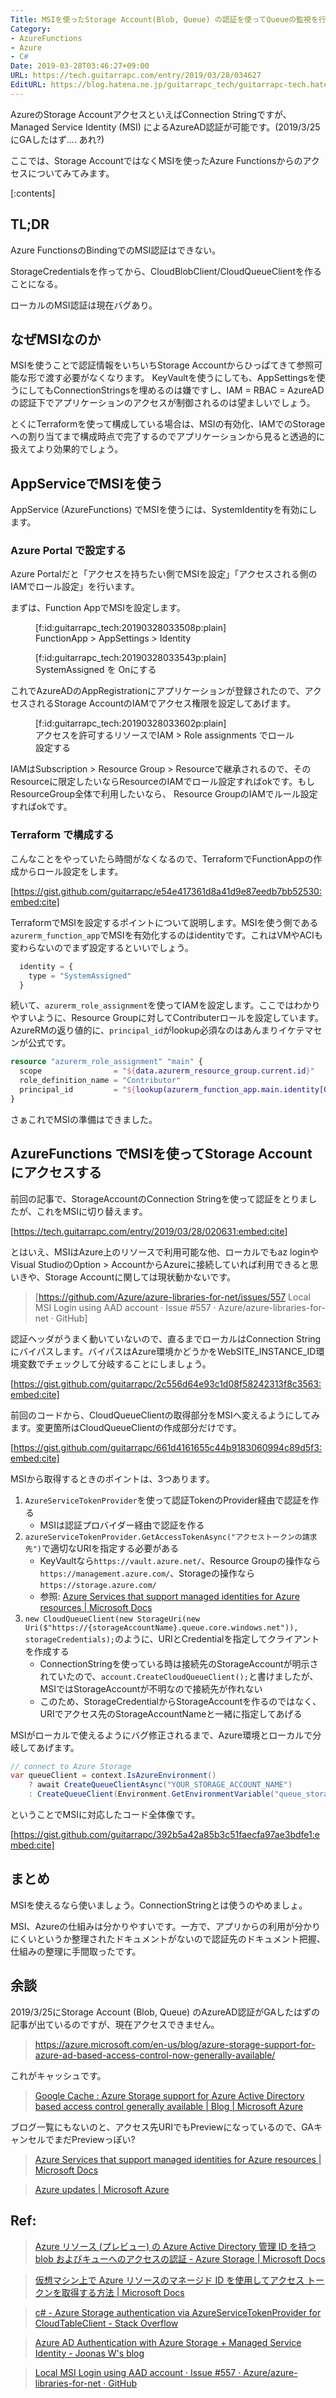 ```yaml
---
Title: MSIを使ったStorage Account(Blob, Queue) の認証を使ってQueueの監視を行う
Category:
- AzureFunctions
- Azure
- C#
Date: 2019-03-28T03:46:27+09:00
URL: https://tech.guitarrapc.com/entry/2019/03/28/034627
EditURL: https://blog.hatena.ne.jp/guitarrapc_tech/guitarrapc-tech.hatenablog.com/atom/entry/17680117127000620884
---
```


AzureのStorage AccountアクセスといえばConnection Stringですが、Managed Service Identity (MSI) によるAzureAD認証が可能です。(2019/3/25にGAしたはず.... あれ?)

ここでは、Storage AccountではなくMSIを使ったAzure Functionsからのアクセスについてみてみます。


[:contents]

## TL;DR

Azure FunctionsのBindingでのMSI認証はできない。

StorageCredentialsを作ってから、CloudBlobClient/CloudQueueClientを作ることになる。

ローカルのMSI認証は現在バグあり。

## なぜMSIなのか

MSIを使うことで認証情報をいちいちStorage Accountからひっぱてきて参照可能な形で渡す必要がなくなります。
KeyVaultを使うにしても、AppSettingsを使うにしてもConnectionStringsを埋めるのは嫌ですし、IAM = RBAC = AzureADの認証下でアプリケーションのアクセスが制御されるのは望ましいでしょう。

とくにTerraformを使って構成している場合は、MSIの有効化、IAMでのStorageへの割り当てまで構成時点で完了するのでアプリケーションから見ると透過的に扱えてより効果的でしょう。

## AppServiceでMSIを使う

AppService (AzureFunctions) でMSIを使うには、SystemIdentityを有効にします。

### Azure Portal で設定する

Azure Portalだと「アクセスを持ちたい側でMSIを設定」「アクセスされる側のIAMでロール設定」を行います。

まずは、Function AppでMSIを設定します。

<figure class="figure-image figure-image-fotolife" title="FunctionApp > AppSettings > Identity">[f:id:guitarrapc_tech:20190328033508p:plain]<figcaption>FunctionApp > AppSettings > Identity</figcaption></figure>

<figure class="figure-image figure-image-fotolife" title="SystemAssigned を Onにする">[f:id:guitarrapc_tech:20190328033543p:plain]<figcaption>SystemAssigned を Onにする</figcaption></figure>

これでAzureADのAppRegistrationにアプリケーションが登録されたので、アクセスされるStorage AccountのIAMでアクセス権限を設定してあげます。

<figure class="figure-image figure-image-fotolife" title="アクセスを許可するリソースでIAM > Role assignments でロール設定する">[f:id:guitarrapc_tech:20190328033602p:plain]<figcaption>アクセスを許可するリソースでIAM > Role assignments でロール設定する</figcaption></figure>

IAMはSubscription > Resource Group > Resourceで継承されるので、そのResourceに限定したいならResourceのIAMでロール設定すればokです。もしResourceGroup全体で利用したいなら、 Resource GroupのIAMでルール設定すればokです。

### Terraform で構成する

こんなことをやっていたら時間がなくなるので、TerraformでFunctionAppの作成からロール設定をします。

[https://gist.github.com/guitarrapc/e54e417361d8a41d9e87eedb7bb52530:embed:cite]


TerraformでMSIを設定するポイントについて説明します。MSIを使う側である`azurerm_function_app`でMSIを有効化するのはidentityです。これはVMやACIも変わらないのでまず設定するといいでしょう。

```terraform
  identity = {
    type = "SystemAssigned"
  }
```

続いて、`azurerm_role_assignment`を使ってIAMを設定します。ここではわかりやすいように、Resource Groupに対してContributerロールを設定しています。AzureRMの返り値的に、`principal_id`がlookup必須なのはあんまりイケテマセンが公式です。

```terraform
resource "azurerm_role_assignment" "main" {
  scope                = "${data.azurerm_resource_group.current.id}"
  role_definition_name = "Contributor"
  principal_id         = "${lookup(azurerm_function_app.main.identity[0], "principal_id")}"
}
```

さぁこれでMSIの準備はできました。

## AzureFunctions でMSIを使ってStorage Account にアクセスする

前回の記事で、StorageAccountのConnection Stringを使って認証をとりましたが、これをMSIに切り替えます。

[https://tech.guitarrapc.com/entry/2019/03/28/020631:embed:cite]


とはいえ、MSIはAzure上のリソースで利用可能な他、ローカルでもaz loginやVisual StudioのOption > AccountからAzureに接続していれば利用できると思いきや、Storage Accountに関しては現状動かないです。

> [https://github.com/Azure/azure-libraries-for-net/issues/557 Local MSI Login using AAD account · Issue #557 · Azure/azure-libraries-for-net · GitHub]

認証ヘッダがうまく動いていないので、直るまでローカルはConnection Stringにバイパスします。バイパスはAzure環境かどうかをWebSITE_INSTANCE_ID環境変数でチェックして分岐することにしましょう。

[https://gist.github.com/guitarrapc/2c556d64e93c1d08f58242313f8c3563:embed:cite]


前回のコードから、CloudQueueClientの取得部分をMSIへ変えるようにしてみます。変更箇所はCloudQueueClientの作成部分だけです。

[https://gist.github.com/guitarrapc/661d4161655c44b9183060994c89d5f3:embed:cite]


MSIから取得するときのポイントは、3つあります。

1. `AzureServiceTokenProvider`を使って認証TokenのProvider経由で認証を作る
    * MSIは認証プロバイダー経由で認証を作る
1. `azureServiceTokenProvider.GetAccessTokenAsync("アクセストークンの請求先")`で適切なURIを指定する必要がある
    * KeyVaultなら`https://vault.azure.net/`、Resource Groupの操作なら`https://management.azure.com/`、Storageの操作なら`https://storage.azure.com/`
    * 参照: [Azure Services that support managed identities for Azure resources \| Microsoft Docs](https://docs.microsoft.com/ja-jp/azure/active-directory/managed-identities-azure-resources/services-support-managed-identities)
1.  `new CloudQueueClient(new StorageUri(new Uri($"https://{storageAccountName}.queue.core.windows.net")), storageCredentials);`のように、URIとCredentialを指定してクライアントを作成する
    * ConnectionStringを使っている時は接続先のStorageAccountが明示されていたので、`account.CreateCloudQueueClient();`と書けましたが、MSIではStorageAccountが不明なので接続先が作れない
    * このため、StorageCredentialからStorageAccountを作るのではなく、URIでアクセス先のStorageAccountNameと一緒に指定してあげる

MSIがローカルで使えるようにバグ修正されるまで、Azure環境とローカルで分岐してあげます。

```cs
// connect to Azure Storage
var queueClient = context.IsAzureEnvironment()
    ? await CreateQueueClientAsync("YOUR_STORAGE_ACCOUNT_NAME")
    : CreateQueueClient(Environment.GetEnvironmentVariable("queue_storage_connection_string"));
```

ということでMSIに対応したコード全体像です。

[https://gist.github.com/guitarrapc/392b5a42a85b3c51faecfa97ae3bdfe1:embed:cite]


## まとめ

MSIを使えるなら使いましょう。ConnectionStringとは使うのやめましょ。

MSI、Azureの仕組みは分かりやすいです。一方で、アプリからの利用が分かりにくいというか整理されたドキュメントがないので認証先のドキュメント把握、仕組みの整理に手間取ったです。

## 余談

2019/3/25にStorage Account (Blob, Queue) のAzureAD認証がGAしたはずの記事が出ているのですが、現在アクセスできません。

> https://azure.microsoft.com/en-us/blog/azure-storage-support-for-azure-ad-based-access-control-now-generally-available/

これがキャッシュです。

> [Google Cache : Azure Storage support for Azure Active Directory based access control generally available \| Blog \| Microsoft Azure](https://webcache.googleusercontent.com/search?q=cache:XQhhDhsulCoJ:https://azure.microsoft.com/en-us/blog/azure-storage-support-for-azure-ad-based-access-control-now-generally-available/+&cd=1&hl=ja&ct=clnk&gl=jp)

ブログ一覧にもないのと、アクセス先URIでもPreviewになっているので、GAキャンセルでまだPreviewっぽい?

> [Azure Services that support managed identities for Azure resources \| Microsoft Docs](https://docs.microsoft.com/en-us/azure/active-directory/managed-identities-azure-resources/services-support-managed-identities)

> [Azure updates \| Microsoft Azure](https://azure.microsoft.com/en-us/updates/)

## Ref:

> [Azure リソース \(プレビュー\) の Azure Active Directory 管理 ID を持つ blob およびキューへのアクセスの認証 \- Azure Storage \| Microsoft Docs](https://docs.microsoft.com/ja-jp/azure/storage/common/storage-auth-aad-msi?toc=%2fazure%2fstorage%2fqueues%2ftoc.json)

> [仮想マシン上で Azure リソースのマネージド ID を使用してアクセス トークンを取得する方法 \| Microsoft Docs](https://docs.microsoft.com/ja-jp/azure/active-directory/managed-identities-azure-resources/how-to-use-vm-token)

> [c\# \- Azure Storage authentication via AzureServiceTokenProvider for CloudTableClient \- Stack Overflow](https://stackoverflow.com/questions/51593931/azure-storage-authentication-via-azureservicetokenprovider-for-cloudtableclient/51720609)

> [Azure AD Authentication with Azure Storage \+ Managed Service Identity \- Joonas W's blog](https://joonasw.net/view/azure-ad-authentication-with-azure-storage-and-managed-service-identity)

> [Local MSI Login using AAD account · Issue \#557 · Azure/azure\-libraries\-for\-net · GitHub](https://github.com/Azure/azure-libraries-for-net/issues/557)
